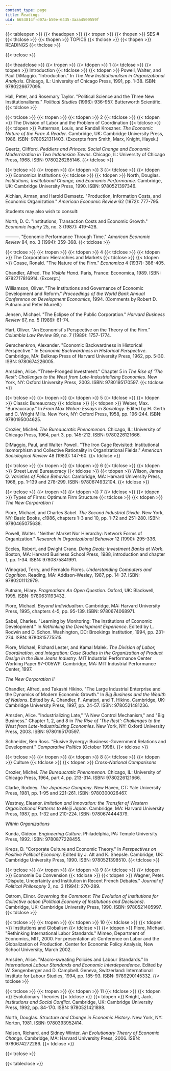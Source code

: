 ```yaml
---
content_type: page
title: Readings
uid: 6653814f-d07a-b50e-6435-3aaa4500559f
---
```


{{< tableopen >}}
{{< theadopen >}}
{{< tropen >}}
{{< thopen >}}
SES #
{{< thclose >}}
{{< thopen >}}
TOPICS
{{< thclose >}}
{{< thopen >}}
READINGS
{{< thclose >}}

{{< trclose >}}

{{< theadclose >}}
{{< tropen >}}
{{< tdopen >}}
1
{{< tdclose >}}
{{< tdopen >}}
Introduction
{{< tdclose >}}
{{< tdopen >}}
Powell, Walter, and Paul DiMaggio. "Introduction." In _The New Institutionalism in Organizational Analysis_. Chicago, IL: University of Chicago Press, 1991, pp. 1-38. ISBN: 9780226677095.  
  
Hall, Peter, and Rosemary Taylor. "Political Science and the Three New Institutionalisms." _Political Studies_ (1996): 936-957. Butterworth Scientific.
{{< tdclose >}}

{{< trclose >}}
{{< tropen >}}
{{< tdopen >}}
2
{{< tdclose >}}
{{< tdopen >}}
The Division of Labor and the Problem of Coordination
{{< tdclose >}}
{{< tdopen >}}
Putterman, Louis, and Randall Kroszner. _The Economic Nature of the Firm: A Reader_. Cambridge, UK: Cambridge University Press, 1986. ISBN: 9780521311403. (Excerpts from Smith, Marx, Knight, Hayek.)  
  
Geertz, Clifford. _Peddlers and Princes: Social Change and Economic Modernization in Two Indonesian Towns_. Chicago, IL: University of Chicago Press, 1968. ISBN: 9780226285146.
{{< tdclose >}}

{{< trclose >}}
{{< tropen >}}
{{< tdopen >}}
3
{{< tdclose >}}
{{< tdopen >}}
Economics Institutions
{{< tdclose >}}
{{< tdopen >}}
North, Douglas. _Institutions, Institutional Change, and Economic Performance_. Cambridge, UK: Cambridge University Press, 1990. ISBN: 9780521397346.  
  
Alchian, Arman, and Harold Demsetz. "Production, Information Costs, and Economic Organization." _American Economic Review_ 62 (1972): 777-795.  
  
Students may also wish to consult:  
  
North, D. C. "Institutions, Transaction Costs and Economic Growth." _Economic Inquiry_ 25, no. 3 (1987): 419-428.  
  
———. "Economic Performance Through Time." _American Economic Review_ 84, no. 3 (1994): 359-368.
{{< tdclose >}}

{{< trclose >}}
{{< tropen >}}
{{< tdopen >}}
4
{{< tdclose >}}
{{< tdopen >}}
The Corporation: Hierarchies and Markets
{{< tdclose >}}
{{< tdopen >}}
Coase, Ronald. "The Nature of the Firm." _Economica_ 4 (1937): 386-405.  
  
Chandler, Alfred. _The Visible Hand_. Paris, France: Economica, 1989. ISBN: 9782717816914. (Excerpt.)  
  
Williamson, Oliver. "The Institutions and Governance of Economic Development and Reform." _Proceedings of the World Bank Annual Conference on Development Economics_, 1994. (Comments by Robert D. Putnam and Peter Murrell.)  
  
Jensen, Michael. "The Eclipse of the Public Corporation." _Harvard Business Review_ 67, no. 5 (1989): 61-74.  
  
Hart, Oliver. "An Economist's Perspective on the Theory of the Firm." _Columbia Law Review_ 89, no. 7 (1989): 1757-1774.  
  
Gerschenkron, Alexander. "Economic Backwardness in Historical Perspective." In _Economic Backwardness in Historical Perspective_. Cambridge, MA: Belknap Press of Harvard University Press, 1962, pp. 5-30. ISBN: 9780674226005.  
  
Amsden, Alice. "Three-Pronged Investment." Chapter 5 in _The Rise of 'The Rest': Challenges to the West from Late-Industrializing Economies_. New York, NY: Oxford University Press, 2003. ISBN: 9780195170597.
{{< tdclose >}}

{{< trclose >}}
{{< tropen >}}
{{< tdopen >}}
5
{{< tdclose >}}
{{< tdopen >}}
Classic Bureaucracy
{{< tdclose >}}
{{< tdopen >}}
Weber, Max. "Bureaucracy." In _From Max Weber: Essays in Sociology_. Edited by H. Gerth and C. Wright Mills. New York, NY: Oxford Press, 1958, pp. 196-244. ISBN: 9780195004625.  
  
Crozier, Michel. _The Bureaucratic Phenomenon_. Chicago, IL: University of Chicago Press, 1964, part 3, pp. 145-212. ISBN: 9780226121666.  
  
DiMaggio, Paul, and Walter Powell. "The Iron Cage Revisited: Institutional Isomorphism and Collective Rationality in Organizational Fields." _American Sociological Review_ 48 (1983): 147-60.
{{< tdclose >}}

{{< trclose >}}
{{< tropen >}}
{{< tdopen >}}
6
{{< tdclose >}}
{{< tdopen >}}
Street Level Bureaucracy
{{< tdclose >}}
{{< tdopen >}}
Wilson, James Q. _Varieties of Police Behavior_. Cambridge, MA: Harvard University Press, 1968, pp. 1-139 and 278-299. ISBN: 9780674932104.
{{< tdclose >}}

{{< trclose >}}
{{< tropen >}}
{{< tdopen >}}
7
{{< tdclose >}}
{{< tdopen >}}
Types of Firms: Optimum Firm Structure
{{< tdclose >}}
{{< tdopen >}}
_The New Corporation I_  
  
Piore, Michael, and Charles Sabel. _The Second Industrial Divide_. New York, NY: Basic Books, c1986, chapters 1-3 and 10, pp. 1-72 and 251-280. ISBN: 9780465075638.  
  
Powell, Walter. "Neither Market Nor Hierarchy: Network Forms of Organization." _Research in Organizational Behavior_ 12 (1990): 295-336.  
  
Eccles, Robert, and Dwight Crane. _Doing Deals: Investment Banks at Work_. Boston, MA: Harvard Business School Press, 1988, introduction and chapter 1, pp. 1-34. ISBN: 9780875841991.  
  
Winograd, Terry, and Fernaldo Flores. _Understanding Computers and Cognition_. Reading, MA: Addison-Wesley, 1987, pp. 14-37. ISBN: 9780201112979.  
  
Putnam, Hilary. _Pragmatism: An Open Question_. Oxford, UK: Blackwell, 1995. ISBN: 9780631193432.  
  
Piore, Michael. _Beyond Individualism_. Cambridge, MA: Harvard University Press, 1995, chapters 4-5, pp. 95-139. ISBN: 9780674068971.  
  
Sabel, Charles. "Learning by Monitoring: The Institutions of Economic Development." In _Rethinking the Development Experience_. Edited by L. Rodwin and D. Schon. Washington, DC: Brookings Institution, 1994, pp. 231-274. ISBN: 9780815775515.  
  
Piore, Michael, Richard Lester, and Kamal Malek. _The Division of Labor, Coordination, and Integration: Case Studies in the Organization of Product Design in the Blue Jeans Industry_. MIT Industrial Performance Center Working Paper 97-005WP. Cambridge, MA: MIT Industrial Performance Center, 1997.  
  
_The New Corporation II_  
  
Chandler, Alfred, and Takashi Hikino. "The Large Industrial Enterprise and the Dynamics of Modern Economic Growth." In _Big Business and the Wealth of Nations_. Edited by A. Chandler, F. Amatori, and T. Hikino. Cambridge, UK: Cambridge University Press, 1997, pp. 24-57. ISBN: 9780521481236.  
  
Amsden, Alice. "Industrializing Late," "A New Control Mechanism," and "Big Business." Chapter 1, 2, and 8 in _The Rise of 'The Rest': Challenges to the West from Late-Industrializing Economies_. New York, NY: Oxford University Press, 2003. ISBN: 9780195170597.  
  
Schneider, Ben Ross. "Elusive Synergy: Business-Government Relations and Development." _Comparative Politics_ (October 1998).
{{< tdclose >}}

{{< trclose >}}
{{< tropen >}}
{{< tdopen >}}
8
{{< tdclose >}}
{{< tdopen >}}
Culture
{{< tdclose >}}
{{< tdopen >}}
_Cross-National Comparisons_  
  
Crozier, Michel. _The Bureaucratic Phenomenon_. Chicago, IL: University of Chicago Press, 1964, part 4, pp. 213-314. ISBN: 9780226121666.  
  
Clarke, Rodney. _The Japanese Company_. New Haven, CT: Yale University Press, 1981, pp. 1-95 and 221-261. ISBN: 9780300026467.  
  
Westney, Eleanor. _Imitation and Innovation: the Transfer of Western Organizational Patterns to Meiji Japan_. Cambridge, MA: Harvard University Press, 1987, pp. 1-32 and 210-224. ISBN: 9780674444379.  
  
_Within Organizations_  
  
Kunda, Gideon. _Engineering Culture_. Philadelphia, PA: Temple University Press, 1992. ISBN: 9780877228455.  
  
Kreps, D. "Corporate Culture and Economic Theory." In _Perspectives on Positive Political Economy_. Edited by J. Alt and K. Shepsle. Cambridge, UK: Cambridge University Press, 1990. ISBN: 9780521398510.
{{< tdclose >}}

{{< trclose >}}
{{< tropen >}}
{{< tdopen >}}
9
{{< tdclose >}}
{{< tdopen >}}
Economie Du Convension
{{< tdclose >}}
{{< tdopen >}}
Wagner, Peter. "Dispute, Uncertainty and Institution in Recent French Debates." _Journal of Political Philosophy_ 2, no. 3 (1994): 270-289.  
  
Ostrom, Elinor. _Governing the Commons: The Evolution of Institutions for Collective action (Political Economy of Institutions and Decisions)_. Cambridge, UK: Cambridge University Press, 1990. ISBN: 9780521405997.
{{< tdclose >}}

{{< trclose >}}
{{< tropen >}}
{{< tdopen >}}
10
{{< tdclose >}}
{{< tdopen >}}
Institutions and Globalism
{{< tdclose >}}
{{< tdopen >}}
Piore, Michael. "Rethinking International Labor Standards." Mimeo, Department of Economics, MIT, 2000. For presentation at: Conference on Labor and the Globalization of Production. Center for Economic Policy Analysis, New School University, March 2002.  
  
Amsden, Alice. "Macro-sweating Policies and Labour Standards." In _International Labour Standards and Economic Interdependence_. Edited by W. Sengenberger and D. Campbell. Geneva, Switzerland: International Institute for Labour Studies, 1994, pp. 185-93. ISBN: 9789290145332.
{{< tdclose >}}

{{< trclose >}}
{{< tropen >}}
{{< tdopen >}}
11
{{< tdclose >}}
{{< tdopen >}}
Evolutionary Theories
{{< tdclose >}}
{{< tdopen >}}
Knight, Jack. _Institutions and Social Conflict_. Cambridge, UK: Cambridge University Press, 1992, pp. 84-170. ISBN: 9780521421898.  
  
North, Douglas. _Structure and Change in Economic History_. New York, NY: Norton, 1981. ISBN: 9780393952414.  
  
Nelson, Richard, and Sidney Winter. _An Evolutionary Theory of Economic Change_. Cambridge, MA: Harvard University Press, 2006. ISBN: 9780674272286.
{{< tdclose >}}

{{< trclose >}}

{{< tableclose >}}